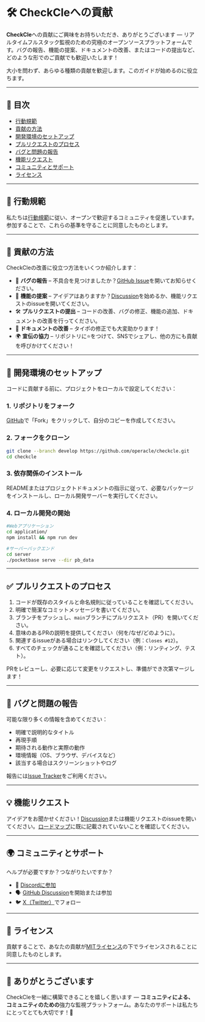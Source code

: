 # 🛠️ CheckCleへの貢献

**CheckCle**への貢献にご興味をお持ちいただき、ありがとうございます — リアルタイムフルスタック監視のための究極のオープンソースプラットフォームです。バグの報告、機能の提案、ドキュメントの改善、またはコードの提出など、どのような形でのご貢献でも歓迎いたします！

大小を問わず、あらゆる種類の貢献を歓迎します。このガイドが始めるのに役立ちます。

---

## 📌 目次
- [行動規範](#-行動規範)
- [貢献の方法](#-貢献の方法)
- [開発環境のセットアップ](#-開発環境のセットアップ)
- [プルリクエストのプロセス](#-プルリクエストのプロセス)
- [バグと問題の報告](#-バグと問題の報告)
- [機能リクエスト](#-機能リクエスト)
- [コミュニティとサポート](#-コミュニティとサポート)
- [ライセンス](#-ライセンス)

---

## 📜 行動規範

私たちは[行動規範](https://opensource.guide/code-of-conduct/)に従い、オープンで歓迎するコミュニティを促進しています。参加することで、これらの基準を守ることに同意したものとします。

---

## 🤝 貢献の方法

CheckCleの改善に役立つ方法をいくつか紹介します：

- 🐞 **バグの報告** – 不具合を見つけましたか？[GitHub Issue](https://github.com/operacle/checkcle/issues)を開いてお知らせください。
- 🌟 **機能の提案** – アイデアはありますか？[Discussion](https://github.com/operacle/checkcle/discussions)を始めるか、機能リクエストのissueを開いてください。
- 🛠 **プルリクエストの提出** – コードの改善、バグの修正、機能の追加、ドキュメントの改善を行ってください。
- 📝 **ドキュメントの改善** – タイポの修正でも大変助かります！
- 🌍 **宣伝の協力** – リポジトリに⭐をつけて、SNSでシェアし、他の方にも貢献を呼びかけてください！

---

## 🧰 開発環境のセットアップ

コードに貢献する前に、プロジェクトをローカルで設定してください：

### 1. リポジトリをフォーク
[GitHub](https://github.com/operacle/checkcle)で「Fork」をクリックして、自分のコピーを作成してください。

### 2. フォークをクローン
```bash
git clone --branch develop https://github.com/operacle/checkcle.git
cd checkcle
```

### 3. 依存関係のインストール
READMEまたはプロジェクトドキュメントの指示に従って、必要なパッケージをインストールし、ローカル開発サーバーを実行してください。

### 4. ローカル開発の開始
```bash
#Webアプリケーション
cd application/ 
npm install && npm run dev

#サーバーバックエンド
cd server
./pocketbase serve --dir pb_data
```

---

## ✅ プルリクエストのプロセス

1. コードが既存のスタイルと命名規則に従っていることを確認してください。
2. 明確で簡潔なコミットメッセージを書いてください。
3. ブランチをプッシュし、`main`ブランチにプルリクエスト（PR）を開いてください。
4. 意味のあるPRの説明を提供してください（何を/なぜ/どのように）。
5. 関連するissueがある場合はリンクしてください（例：`Closes #12`）。
6. すべてのチェックが通ることを確認してください（例：リンティング、テスト）。

PRをレビューし、必要に応じて変更をリクエストし、準備ができ次第マージします！

---

## 🐛 バグと問題の報告

可能な限り多くの情報を含めてください：
- 明確で説明的なタイトル
- 再現手順
- 期待される動作と実際の動作
- 環境情報（OS、ブラウザ、デバイスなど）
- 該当する場合はスクリーンショットやログ

報告には[Issue Tracker](https://github.com/operacle/checkcle/issues)をご利用ください。

---

## 💡 機能リクエスト

アイデアをお聞かせください！[Discussion](https://github.com/operacle/checkcle/discussions)または機能リクエストのissueを開いてください。[ロードマップ](https://github.com/operacle/checkcle#development-roadmap)に既に記載されていないことを確認してください。

---

## 🌍 コミュニティとサポート

ヘルプが必要ですか？つながりたいですか？

- 💬 [Discordに参加](https://discord.gg/xs9gbubGwX)
- 🗣 [GitHub Discussion](https://github.com/operacle/checkcle/discussions)を開始または参加
- 🐦 [X（Twitter）](https://x.com/tl)でフォロー

---

## 📜 ライセンス

貢献することで、あなたの貢献が[MITライセンス](LICENSE)の下でライセンスされることに同意したものとします。

---

## 🙏 ありがとうございます

CheckCleを一緒に構築できることを嬉しく思います — **コミュニティによる、コミュニティのための**強力な監視プラットフォーム。あなたのサポートは私たちにとってとても大切です！💙